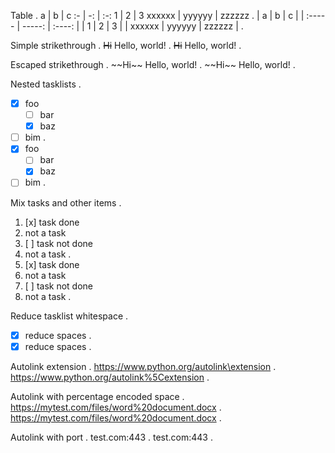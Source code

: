 Table
.
a | b | c
:- | -: | :-:
1 | 2 | 3
xxxxxx | yyyyyy | zzzzzz
.
| a      |      b |   c    |
| :----- | -----: | :----: |
| 1      |      2 |   3    |
| xxxxxx | yyyyyy | zzzzzz |
.

Simple strikethrough
.
~~Hi~~ Hello, world!
.
~~Hi~~ Hello, world!
.

Escaped strikethrough
.
~~Hi~\~ Hello, world!
.
\~~Hi\~~ Hello, world!
.

Nested tasklists
.
- [x] foo
  - [ ] bar
  - [x] baz
- [ ] bim
.
- [x] foo
  - [ ] bar
  - [x] baz
- [ ] bim
.

Mix tasks and other items
.
1. [x] task done
2. not a task
3. [ ] task not done
4. not a task
.
1. [x] task done
1. not a task
1. [ ] task not done
1. not a task
.

Reduce tasklist whitespace
.
-   [x]    reduce spaces
.
- [x] reduce spaces
.

Autolink extension
.
https://www.python.org/autolink\extension
.
https://www.python.org/autolink%5Cextension
.

Autolink with percentage encoded space
.
https://mytest.com/files/word%20document.docx
.
https://mytest.com/files/word%20document.docx
.

Autolink with port
.
test.com:443
.
test.com:443
.
